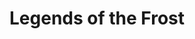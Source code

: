 ---
title: "Legends of the Frost"
linkTitle: "Legends of the Frost"
weight: 3
menu:
  main:
    weight: 3
---